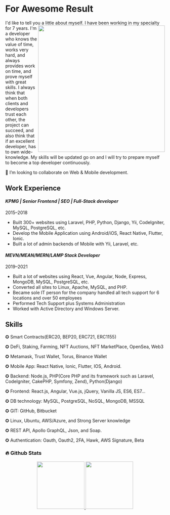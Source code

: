 

# For Awesome Result

I'd like to tell you a little about myself. <a href="#">
<img align="right" width="400" src="https://res.cloudinary.com/practicaldev/image/fetch/s--sNXjzc6P--/c_limit%2Cf_auto%2Cfl_progressive%2Cq_66%2Cw_880/https://media1.tenor.com/images/0c34272909ee2a4db5606a014082312b/tenor.gif%3Fitemid%3D15828752" />
</a> I have been working in my specialty for 7 years.
I'm a developer who knows the value of time, works very hard, and always provides work on time, and prove myself with great skills. I always think that when both clients and developers trust each other, the project can succeed, and also think that if an excellent developer, has to own wide-knowledge.
My skills will be updated go on and I will try to prepare myself to become a top developer continuously. 


👯 I’m looking to collaborate on Web & Mobile development.

## Work Experience
#### *KPMG | Senior Frontend | SEO | Full-Stack developer*
2015–2018
- Built 300+ websites using Laravel, PHP, Python, Django, Yii, CodeIgniter, MySQL, PostgreSQL, etc.
- Develop the Mobile Application using Android/iOS, React Native, Flutter, Ionic.
- Built a lot of admin backends of Mobile with Yii, Laravel, etc.

#### *MEVN/MEAN/MERN/LAMP Stack Developer*
2019–2021
- Built a lot of websites using React, Vue, Angular, Node, Express, MongoDB, MySQL, PostgreSQL, etc.
- Converted all sites to Linux, Apache, MySQL, and PHP.
- Became sole IT person for the company handled all tech support for 6 locations and over 50 employees
- Performed Tech Support plus Systems Administration
- Worked with Active Directory and Windows Server.

## Skills
✪ Smart Contracts(ERC20, BEP20, ERC721, ERC1155)

✪ DeFi, Staking, Farming, NFT Auctions, NFT MarketPlace, OpenSea, Web3 

✪ Metamask, Trust Wallet, Torus, Binance Wallet 

✪ Mobile App: React Native, Ionic, Flutter, IOS, Android. 

✪ Backend: Node.js, PHP(Core PHP and its framework such as Laravel, CodeIgniter, CakePHP, Symfony, Zend), Python(Django) 

✪ Frontend: React.js, Angular, Vue.js, jQuery, Vanilla JS, ES6, ES7...

✪ DB technology: MySQL, PostgreSQL, NoSQL, MongoDB, MSSQL

✪ GIT: GitHub, Bitbucket

✪ Linux, Ubuntu, AWS/Azure, and Strong Server knowledge

✪ REST API, Apollo GraphQL, Json, and Soap.

✪ Authentication: Oauth, Oauth2, 2FA, Hawk, AWS Signature, Beta


### :fire: Github Stats

<div align="center">
  <a href="https://github.com/deliteser112">
   <img height="150px" src="https://github-readme-stats.vercel.app/api?username=deliteser112&show_icons=true&theme=white&include_all_commits=true&count_private=true" />
   <img height="150px" src="https://github-readme-stats.vercel.app/api/top-langs/?username=deliteser112&layout=compact&langs_count=7&theme=white" />
  </a>
</div>
